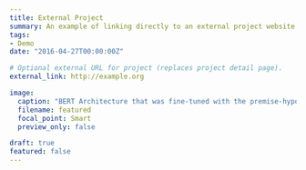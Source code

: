 ```yaml
---
title: External Project
summary: An example of linking directly to an external project website using `external_link`.
tags:
- Demo
date: "2016-04-27T00:00:00Z"

# Optional external URL for project (replaces project detail page).
external_link: http://example.org

image:
  caption: "BERT Architecture that was fine-tuned with the premise-hypothesis pairs (Fig from Devlin 2018)."
  filename: featured
  focal_point: Smart
  preview_only: false

draft: true
featured: false
---
```

